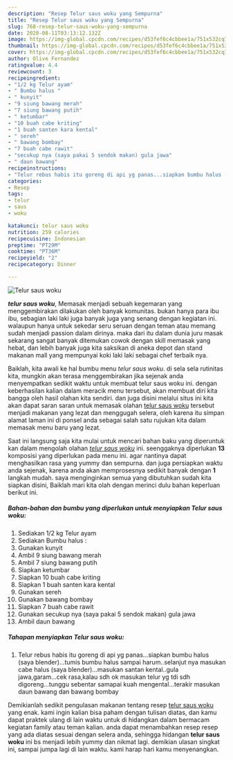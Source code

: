 ```yaml
---
description: "Resep Telur saus woku yang Sempurna"
title: "Resep Telur saus woku yang Sempurna"
slug: 768-resep-telur-saus-woku-yang-sempurna
date: 2020-08-11T03:13:12.132Z
image: https://img-global.cpcdn.com/recipes/d53fef6c4cbbee1a/751x532cq70/telur-saus-woku-foto-resep-utama.jpg
thumbnail: https://img-global.cpcdn.com/recipes/d53fef6c4cbbee1a/751x532cq70/telur-saus-woku-foto-resep-utama.jpg
cover: https://img-global.cpcdn.com/recipes/d53fef6c4cbbee1a/751x532cq70/telur-saus-woku-foto-resep-utama.jpg
author: Olive Fernandez
ratingvalue: 4.4
reviewcount: 3
recipeingredient:
- "1/2 kg Telur ayam"
- " Bumbu halus "
- " kunyit"
- "9 siung bawang merah"
- "7 siung bawang putih"
- " ketumbar"
- "10 buah cabe kriting"
- "1 buah santen kara kental"
- " sereh"
- " bawang bombay"
- "7 buah cabe rawit"
- "secukup nya (saya pakai 5 sendok makan) gula jawa"
- " daun bawang"
recipeinstructions:
- "Telur rebus habis itu goreng di api yg panas...siapkan bumbu halus (saya blender)...tumis bumbu halus sampai harum..selanjut nya masukan cabe halus (saya blender)...masukan santan kental..gula jawa,garam...cek rasa,kalau sdh ok masukan telur yg tdi sdh digoreng...tunggu sebentar samapai kuah mengental...terakir masukan daun bawang dan bawang bombay"
categories:
- Resep
tags:
- telur
- saus
- woku

katakunci: telur saus woku 
nutrition: 259 calories
recipecuisine: Indonesian
preptime: "PT29M"
cooktime: "PT36M"
recipeyield: "2"
recipecategory: Dinner

---
```



![Telur saus woku](https://img-global.cpcdn.com/recipes/d53fef6c4cbbee1a/751x532cq70/telur-saus-woku-foto-resep-utama.jpg)

<b><i>telur saus woku</i></b>, Memasak menjadi sebuah kegemaran yang menggembirakan dilakukan oleh banyak komunitas. bukan hanya para ibu ibu, sebagian laki laki juga banyak juga yang senang dengan kegiatan ini. walaupun hanya untuk sekedar seru seruan dengan teman atau memang sudah menjadi passion dalam dirinya. maka dari itu dalam dunia juru masak sekarang sangat banyak ditemukan cowok dengan skill memasak yang hebat, dan lebih banyak juga kita saksikan di aneka depot dan stand makanan mall yang mempunyai koki laki laki sebagai chef terbaik nya.



Baiklah, kita awali ke hal bumbu menu <i>telur saus woku</i>. di sela sela rutinitas kita, mungkin akan terasa menggembirakan jika sejenak anda menyempatkan sedikit waktu untuk membuat telur saus woku ini. dengan keberhasilan kalian dalam meracik menu tersebut, akan membuat diri kita bangga oleh hasil olahan kita sendiri. dan juga disini melalui situs ini kita akan dapat saran saran untuk memasak olahan <u>telur saus woku</u> tersebut menjadi makanan yang lezat dan menggugah selera, oleh karena itu simpan alamat laman ini di ponsel anda sebagai salah satu rujukan kita dalam memasak menu baru yang lezat.


Saat ini langsung saja kita mulai untuk mencari bahan baku yang diperuntuk kan dalam mengolah olahan <u><i>telur saus woku</i></u> ini. seenggaknya diperlukan <b>13</b> komposisi yang diperlukan pada menu ini. agar nantinya dapat menghasilkan rasa yang yummy dan sempurna. dan juga persiapkan waktu anda sejenak, karena anda akan memprosesnya sedikit banyak dengan <b>1</b> langkah mudah. saya menginginkan semua yang dibutuhkan sudah kita siapkan disini, Baiklah mari kita olah dengan merinci dulu bahan keperluan berikut ini.

<!--inarticleads1-->

##### Bahan-bahan dan bumbu yang diperlukan untuk menyiapkan Telur saus woku:

1. Sediakan 1/2 kg Telur ayam
1. Sediakan  Bumbu halus :
1. Gunakan  kunyit
1. Ambil 9 siung bawang merah
1. Ambil 7 siung bawang putih
1. Siapkan  ketumbar
1. Siapkan 10 buah cabe kriting
1. Siapkan 1 buah santen kara kental
1. Gunakan  sereh
1. Gunakan  bawang bombay
1. Siapkan 7 buah cabe rawit
1. Gunakan secukup nya (saya pakai 5 sendok makan) gula jawa
1. Ambil  daun bawang




<!--inarticleads2-->

##### Tahapan menyiapkan Telur saus woku:

1. Telur rebus habis itu goreng di api yg panas...siapkan bumbu halus (saya blender)...tumis bumbu halus sampai harum..selanjut nya masukan cabe halus (saya blender)...masukan santan kental..gula jawa,garam...cek rasa,kalau sdh ok masukan telur yg tdi sdh digoreng...tunggu sebentar samapai kuah mengental...terakir masukan daun bawang dan bawang bombay




Demikianlah sedikit pengulasan makanan tentang resep <u>telur saus woku</u> yang enak. kami ingin kalian bisa paham dengan tulisan diatas, dan kamu dapat praktek ulang di lain waktu untuk di hidangkan dalam bermacam kegiatan family atau teman kalian. anda dapat menambahkan resep resep yang ada diatas sesuai dengan selera anda, sehingga hidangan <b>telur saus woku</b> ini bs menjadi lebih yummy dan nikmat lagi. demikian ulasan singkat ini, sampai jumpa lagi di lain waktu. kami harap hari kamu menyenangkan.

